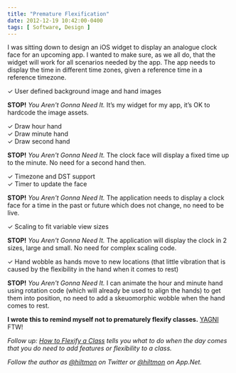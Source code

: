 ```yaml
---
title: "Premature Flexification"
date: 2012-12-19 10:42:00-0400
tags: [ Software, Design ]
---
```


I was sitting down to design an iOS widget to display an analogue clock face for an upcoming app. I wanted to make sure, as we all do, that the widget will work for all scenarios needed by the app. The app needs to display the time in different time zones, given a reference time in a reference timezone.

✓ User defined background image and hand images  

**STOP!** *You Aren't Gonna Need It.* It’s my widget for my app, it’s OK to hardcode the image assets.

✓ Draw hour hand  
✓ Draw minute hand  
✓ Draw second hand  

**STOP!** *You Aren't Gonna Need It.*  The clock face will display a fixed time up to the minute. No need for a second hand then.

✓ Timezone and DST support  
✓ Timer to update the face  

**STOP!** *You Aren't Gonna Need It.*  The application needs to display a clock face for a time in the past or future which does not change, no need to be live.

✓ Scaling to fit variable view sizes  

**STOP!** *You Aren't Gonna Need It.*  The application will display the clock in 2 sizes, large and small. No need for complex scaling code.

✓ Hand wobble as hands move to new locations (that little vibration that is caused by the flexibility in the hand when it comes to rest)  

**STOP!** *You Aren't Gonna Need It.*  I can animate the hour and minute hand using rotation code (which will already be used to align the hands) to get them into position, no need to add a skeuomorphic wobble when the hand comes to rest.

**I wrote this to remind myself not to prematurely flexify classes.** [YAGNI](http://c2.com/cgi/wiki?YouArentGonnaNeedIt) FTW!

*Follow up: [How to Flexify a Class](https://hiltmon.com/blog/2012/12/19/how-to-flexify-a-class/) tells you what to do when the day comes that you do need to add features or flexibility to a class.*

*Follow the author as [@hiltmon](https://twitter.com/hiltmon) on Twitter or [@hiltmon](http://alpha.app.net/hiltmon) on App.Net.*
